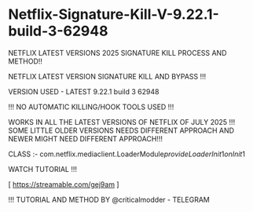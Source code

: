 # Netflix-Signature-Kill-V-9.22.1-build-3-62948
NETFLIX LATEST VERSIONS 2025 SIGNATURE KILL PROCESS AND METHOD!!


NETFLIX LATEST VERSION SIGNATURE KILL AND BYPASS !!!

VERSION USED - LATEST 9.22.1 build 3 62948

!!! NO AUTOMATIC KILLING/HOOK TOOLS USED !!!

WORKS IN ALL THE LATEST VERSIONS OF NETFLIX OF JULY 2025 !!! SOME LITTLE OLDER VERSIONS NEEDS DIFFERENT APPROACH AND NEWER MIGHT NEED DIFFERENT APPROACH!!!

CLASS :- com.netflix.mediaclient.LoaderModule$provideLoaderInit$1$onInit$1

WATCH TUTORIAL !!!

[ https://streamable.com/gej9am ]


!!! TUTORIAL AND METHOD BY @criticalmodder - TELEGRAM

